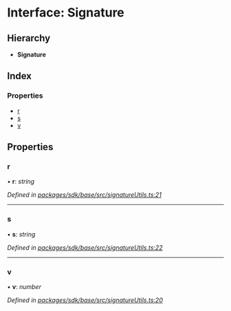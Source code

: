 # Interface: Signature

## Hierarchy

* **Signature**

## Index

### Properties

* [r](_signatureutils_.signature.md#r)
* [s](_signatureutils_.signature.md#s)
* [v](_signatureutils_.signature.md#v)

## Properties

###  r

• **r**: *string*

*Defined in [packages/sdk/base/src/signatureUtils.ts:21](https://github.com/celo-org/celo-monorepo/blob/master/packages/sdk/base/src/signatureUtils.ts#L21)*

___

###  s

• **s**: *string*

*Defined in [packages/sdk/base/src/signatureUtils.ts:22](https://github.com/celo-org/celo-monorepo/blob/master/packages/sdk/base/src/signatureUtils.ts#L22)*

___

###  v

• **v**: *number*

*Defined in [packages/sdk/base/src/signatureUtils.ts:20](https://github.com/celo-org/celo-monorepo/blob/master/packages/sdk/base/src/signatureUtils.ts#L20)*
